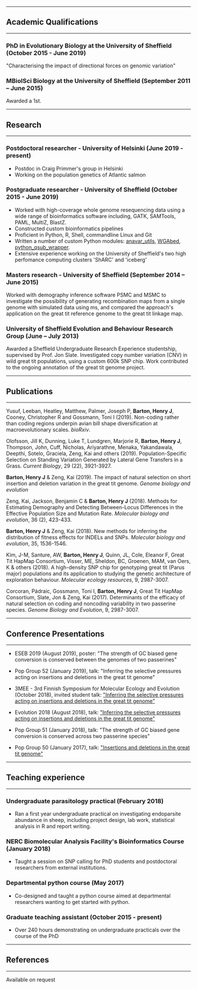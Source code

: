 
---
## Academic Qualifications
___

### PhD in Evolutionary Biology at the University of Sheffield (October 2015 - June 2019)

"Characterising the impact of directional forces on genomic variation" 

### MBiolSci Biology at the University of Sheffield (September 2011 – June 2015) 

Awarded a 1st. 

___
## Research 
___

### Postdoctoral researcher - University of Helsinki (June 2019 - present)

* Postdoc in Craig Primmer's group in Helsinki
* Working on the population genetics of Atlantic salmon

### Postgraduate researcher - University of Sheffield (October 2015 - June 2019)

* Worked with high-coverage whole genome resequencing data using a wide range of bioinformatics software including, GATK, SAMTools, PAML, MultiZ, BlastZ.
* Constructed custom bioinformatics pipelines
* Proficient in Python, R, Shell, commandline Linux and Git
* Written a number of custom Python modules: [anavar_utils](https://henryjuho.github.io/anavar_utils/), [WGAbed](https://henryjuho.github.io/WGAbed/), [python_qsub_wrapper](https://github.com/henryjuho/python_qsub_wrapper).
* Extensive experience working on the University of Sheffield's two high perfomance computing clusters 'ShARC' and 'iceberg'

### Masters research - University of Sheffield (September 2014 – June 2015)

Worked with demography inference software PSMC and MSMC to investigate the possibility of generating recombination maps
from a single genome with simulated data using ms, and compared the approach's application on the great tit reference genome
to the great tit linkage map.

### University of Sheffield Evolution and Behaviour Research Group (June – July 2013)

Awarded a Sheffield Undergraduate Research Experience studentship, supervised by Prof. 
Jon Slate. Investigated copy number variation (CNV) in wild great tit populations, 
using a custom 600k SNP chip. Work contributed to the ongoing annotation of the great 
tit genome project.

___
## Publications
___

Yusuf, Leeban, Heatley, Matthew, Palmer, Joseph P, **Barton, Henry J**, Cooney, Christopher R and Gossmann, Toni I (2019). Non-coding rather than coding regions underpin avian bill shape diversification at macroevolutionary scales. *bioRxiv*.

Olofsson, Jill K, Dunning, Luke T, Lundgren, Marjorie R, **Barton, Henry J**, Thompson, John, Cuff, Nicholas, Ariyarathne, Menaka, Yakandawala, Deepthi, Sotelo, Graciela, Zeng, Kai and others (2019). Population-Specific Selection on Standing Variation Generated by Lateral Gene Transfers in a Grass. *Current Biology*, 29 (22), 3921-3927.

**Barton, Henry J** & Zeng, Kai (2019). The impact of natural selection on short insertion and deletion variation in the great tit genome. *Genome biology and evolution*

Zeng, Kai, Jackson, Benjamin C & **Barton, Henry J** (2018). Methods for Estimating Demography and Detecting Between-Locus Differences in the Effective Population Size and Mutation Rate. *Molecular biology and evolution*, 36 (2), 423-433.

**Barton, Henry J** & Zeng, Kai (2018). New methods for inferring the distribution of fitness effects for INDELs and SNPs. *Molecular biology and evolution*, 35, 1536-1546.

Kim, J-M, Santure, AW, **Barton, Henry J**, Quinn, JL, Cole, Eleanor F, Great Tit HapMap Consortium, Visser, ME, Sheldon, BC, Groenen, MAM, van Oers, K & others (2018). A high-density SNP chip for genotyping great tit (Parus major) populations and its application to studying the genetic architecture of exploration behaviour. *Molecular ecology resources*, 9, 2987-3007.

Corcoran, Pádraic, Gossmann, Toni I, **Barton, Henry J**, Great Tit HapMap Consortium, Slate, Jon & Zeng, Kai (2017). Determinants of the efficacy of natural selection on coding and noncoding variability in two passerine species. *Genome Biology and Evolution*, 9, 2987-3007.

___
## Conference Presentations
___

* ESEB 2019 (August 2019), poster: "The strength of GC biased gene conversion is conserved between the genomes of two passerines"

* Pop Group 52 (January 2019), talk: "Inferring the selective pressures acting on insertions and deletions in the great tit genome"

* 3MEE - 3rd Finnish Symposium for Molecular Ecology and Evolution (October 2018), invited student talk: ["Inferring the selective pressures acting on insertions and deletions in the great tit genome"](https://github.com/henryjuho/3mee_talk/blob/master/3mee_2018_hbarton.pdf)

* Evolution 2018 (August 2018), talk: ["Inferring the selective pressures acting on insertions and deletions in the great tit genome"](https://github.com/henryjuho/evolution2018_talk/blob/master/evolution2018_hbarton.pdf)

* Pop Group 51 (January 2018), talk: "The strength of GC biased gene conversion is conserved across two passerine species"

* Pop Group 50 (January 2017), talk: ["Insertions and deletions in the great tit genome"](https://github.com/henryjuho/PopGroup50_talk/blob/master/HBarton_popgroup50_pres.pdf) 

___
## Teaching experience
___

### Undergraduate parasitology practical (February 2018)

* Ran a first year undergraduate practical on investigating endoparsite abundance in sheep, including project design, lab work, statistical analysis in R and report writing.

### NERC Biomolecular Analysis Facility's Bioinformatics Course (January 2018)

* Taught a session on SNP calling for PhD students and postdoctoral researchers from external institutions.

### Departmental python course (May 2017) 

* Co-designed and taught a python course aimed at departmental researchers wanting to get started with python.

### Graduate teaching assistant (October 2015 - present)

* Over 240 hours demonstrating on undergraduate practicals over the course of the PhD

___
## References
___

Available on request